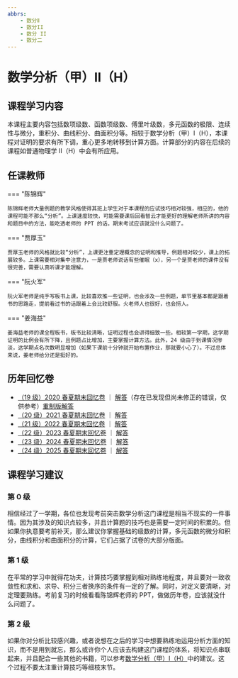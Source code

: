 ```yaml
---
abbrs:
    - 数分Ⅱ
    - 数分II
    - 数分 II
    - 数分二
---
```


# 数学分析（甲）Ⅱ（H）

## 课程学习内容

本课程主要内容包括数项级数、函数项级数、傅里叶级数，多元函数的极限、连续性与微分，重积分、曲线积分、曲面积分等。相较于数学分析（甲）I（H），本课程对证明的要求有所下调，重心更多地转移到计算方面。计算部分的内容在后续的课程如普通物理学 II（H）中会有所应用。

## 任课教师

=== "陈锦辉"

    陈锦辉老师大量例题的教学风格使得其班上学生对于本课程的应试技巧相对较强，相应的，他的课程可能不那么“分析”。上课速度较快，可能需要课后回看智云才能更好的理解老师所讲的内容和题目中的方法，能吃透老师的 PPT 的话，期末考试应该就没什么问题了。

=== "贾厚玉"

    贾厚玉老师的风格就比较“分析”，上课更注重定理概念的证明和推导，例题相对较少，课上的拓展较多。上课需要相对集中注意力，一是贾老师说话有些催眠（x），另一个是贾老师的课件没有很完善，需要认真听课才能理解。

=== "阮火军"

    阮火军老师是纯手写板书上课，比较喜欢推一些证明，也会涉及一些例题，单节里基本都是跟着书的思路走，提前看过书的话跟着上会比较舒服。火老师人也很好，也会捞人。

=== "姜海益"

    姜海益老师的课全程板书，板书比较清晰，证明过程也会讲得细致一些。相较第一学期，这学期证明的比例会有所下降，且例题占比增加，主要掌握计算方法。此外，24 级由于到课情况惨淡，这学期点名次数明显增加（如果下课前十分钟就开始布置作业，那就要小心了）。不过总体来说，姜老师给分还是挺好的。

## 历年回忆卷

- [（19 级）2020 春夏期末回忆卷](数学分析（甲）Ⅱ（H）2020春夏回忆卷.pdf) ｜ [解答](数学分析（甲）Ⅱ（H）2020春夏回忆卷解答.pdf)（存在已发现但尚未修正的错误，仅供参考）[重制版解答](数学分析（甲）Ⅱ（H）2020春夏回忆卷解答%20重制版.pdf)
- [（20 级）2021 春夏期末回忆卷](数学分析（甲）Ⅱ（H）2021春夏回忆卷.pdf) ｜ [解答](数学分析（甲）Ⅱ（H）2021春夏回忆卷解答.pdf)
- [（21 级）2022 春夏期末回忆卷](数学分析（甲）Ⅱ（H）2022春夏回忆卷.pdf) ｜ [解答](数学分析（甲）Ⅱ（H）2022春夏回忆卷解答.pdf)
- [（22 级）2023 春夏期末回忆卷](数学分析（甲）Ⅱ（H）2023春夏回忆卷.pdf) ｜ [解答](数学分析（甲）Ⅱ（H）2023春夏回忆卷解答.pdf)
- [（23 级）2024 春夏期末回忆卷](数学分析（甲）Ⅱ（H）2024春夏回忆卷.pdf) ｜ [解答](数学分析（甲）Ⅱ（H）2024春夏回忆卷解答.pdf)
- [（24 级）2025 春夏期末回忆卷](数学分析（甲）Ⅱ（H）2025春夏回忆卷.pdf) ｜ [解答](数学分析（甲）Ⅱ（H）2025春夏回忆卷解答.pdf)

## 课程学习建议

### 第 0 级

相信经过了一学期，各位也发现考前突击数学分析这门课程是相当不现实的一件事情。因为其涉及的知识点较多，并且计算题的技巧也是需要一定时间的积累的。但如果你执意要考前补天，那么建议你掌握基础的级数的计算，多元函数的微分和积分，曲线积分和曲面积分的计算，它们占据了试卷的大部分版面。

### 第 1 级

在平常的学习中就得花功夫，计算技巧要掌握到相对熟练地程度，并且要对一致收敛性和求和、求导、积分三者换序的条件有一定的了解。同时，对定义要清晰，对定理要熟练。考前复习的时候看看陈锦辉老师的 PPT，做做历年卷，应该就没什么问题了。

### 第 2 级

如果你对分析比较感兴趣，或者说想在之后的学习中想要熟练地运用分析方面的知识，而不是用到就忘，那么或许你个人应该去构建这门课程的体系，将知识点串联起来，并且配合一些其他的书籍，可以参考[数学分析（甲）I（H）](../math_analysis1/index.md#2-48)中的建议。这个过程不要太注重计算技巧等细枝末节。
